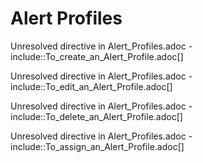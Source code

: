 # Alert Profiles

Unresolved directive in Alert\_Profiles.adoc -
include::To\_create\_an\_Alert\_Profile.adoc\[\]

Unresolved directive in Alert\_Profiles.adoc -
include::To\_edit\_an\_Alert\_Profile.adoc\[\]

Unresolved directive in Alert\_Profiles.adoc -
include::To\_delete\_an\_Alert\_Profile.adoc\[\]

Unresolved directive in Alert\_Profiles.adoc -
include::To\_assign\_an\_Alert\_Profile.adoc\[\]
